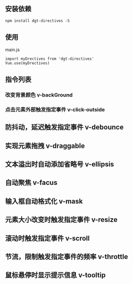 ## 安装依赖

```plain
npm install dgt-directives -S
```
## 使用

main.js

```plain
import myDrectives from 'dgt-directives'
Vue.use(myDrectives)
```
## 指令列表

### 改变背景颜色 v-backGround

### 点击元素外部触发指定事件 v-click-outside

## 防抖动，延迟触发指定事件 v-debounce

## 实现元素拖拽 v-draggable

## 文本溢出时自动添加省略号 v-ellipsis

## 自动聚焦 v-facus

## 输入框自动格式化 v-mask

## 元素大小改变时触发指定事件 v-resize

## 滚动时触发指定事件 v-scroll

## 节流，限制触发指定事件的频率 v-throttle

## 鼠标悬停时显示提示信息 v-tooltip


